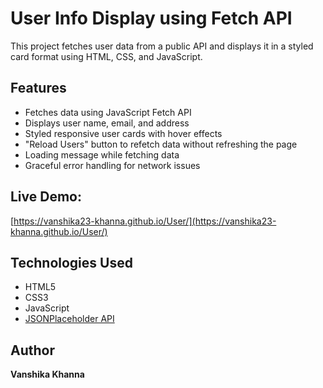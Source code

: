 # User Info Display using Fetch API

This project fetches user data from a public API and displays it in a styled card format using HTML, CSS, and JavaScript.

## Features

- Fetches data using JavaScript Fetch API
- Displays user name, email, and address
- Styled responsive user cards with hover effects
- "Reload Users" button to refetch data without refreshing the page
- Loading message while fetching data
- Graceful error handling for network issues

 
## Live Demo:
 [https://vanshika23-khanna.github.io/User/](https://vanshika23-khanna.github.io/User/)

## Technologies Used

- HTML5
- CSS3
- JavaScript
- [JSONPlaceholder API](https://jsonplaceholder.typicode.com/users)

## Author

**Vanshika Khanna**  

